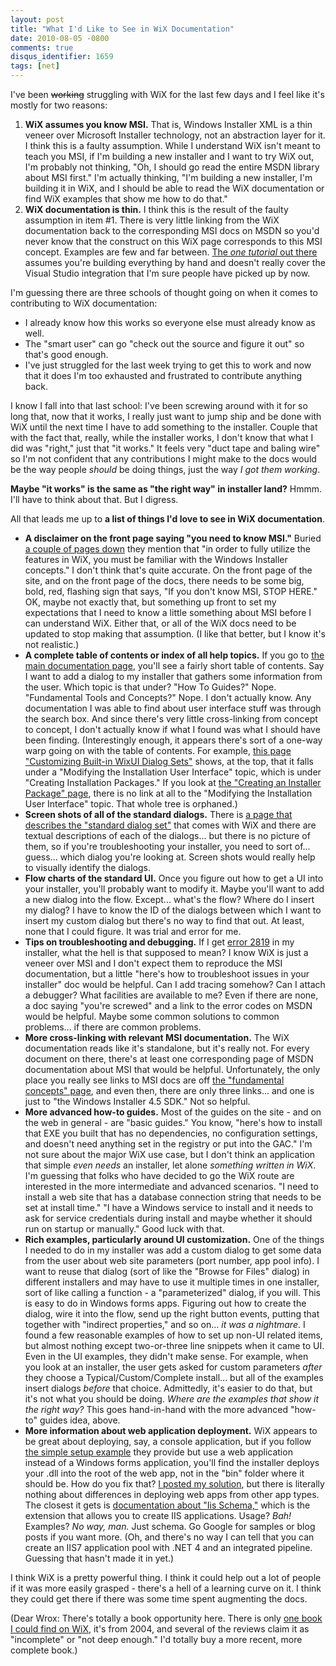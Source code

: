 ```yaml
---
layout: post
title: "What I'd Like to See in WiX Documentation"
date: 2010-08-05 -0800
comments: true
disqus_identifier: 1659
tags: [net]
---
```

I've been ~~working~~ struggling with WiX for the last few days and I
feel like it's mostly for two reasons:

1.  **WiX assumes you know MSI.** That is, Windows Installer XML is a
    thin veneer over Microsoft Installer technology, not an abstraction
    layer for it. I think this is a faulty assumption. While I
    understand WiX isn't meant to teach you MSI, if I'm building a new
    installer and I want to try WiX out, I'm probably not thinking, "Oh,
    I should go read the entire MSDN library about MSI first." I'm
    actually thinking, "I'm building a new installer, I'm building it in
    WiX, and I should be able to read the WiX documentation or find WiX
    examples that show me how to do that."
2.  **WiX documentation is thin.** I think this is the result of the
    faulty assumption in item \#1. There is very little linking from the
    WiX documentation back to the corresponding MSI docs on MSDN so
    you'd never know that the construct on this WiX page corresponds to
    this MSI concept. Examples are few and far between. [The *one
    tutorial* out there](http://www.tramontana.co.hu/wix/) assumes
    you're building everything by hand and doesn't really cover the
    Visual Studio integration that I'm sure people have picked up by
    now.

I'm guessing there are three schools of thought going on when it comes
to contributing to WiX documentation:

-   I already know how this works so everyone else must already know as
    well.
-   The "smart user" can go "check out the source and figure it out" so
    that's good enough.
-   I've just struggled for the last week trying to get this to work and
    now that it does I'm too exhausted and frustrated to contribute
    anything back.

I know I fall into that last school: I've been screwing around with it
for so long that, now that it works, I really just want to jump ship and
be done with WiX until the next time I have to add something to the
installer. Couple that with the fact that, really, while the installer
works, I don't know that what I did was "right," just that "it works."
It feels very "duct tape and baling wire" so I'm not confident that any
contributions I might make to the docs would be the way people *should*
be doing things, just the way *I got them working*.

**Maybe "it works" is the same as "the right way" in installer land?**
Hmmm. I'll have to think about that. But I digress.

All that leads me up to **a list of things I'd love to see in WiX
documentation**.

-   **A disclaimer on the front page saying "you need to know MSI."**
    Buried [a couple of pages
    down](http://wix.sourceforge.net/manual-wix3/overview.htm) they
    mention that "in order to fully utilize the features in WiX, you
    must be familiar with the Windows Installer concepts." I don't think
    that's quite accurate. On the front page of the site, and on the
    front page of the docs, there needs to be some big, bold, red,
    flashing sign that says, "If you don't know MSI, STOP HERE." OK,
    maybe not exactly that, but something up front to set my
    expectations that I need to know a little something about MSI before
    I can understand WiX. Either that, or all of the WiX docs need to be
    updated to stop making that assumption. (I like that better, but I
    know it's not realistic.)
-   **A complete table of contents or index of all help topics.** If you
    go to [the main documentation
    page](http://wix.sourceforge.net/manual-wix3/main.htm), you'll see a
    fairly short table of contents. Say I want to add a dialog to my
    installer that gathers some information from the user. Which topic
    is that under? "How To Guides?" Nope. "Fundamental Tools and
    Concepts?" Nope. I don't actually know. Any documentation I was able
    to find about user interface stuff was through the search box. And
    since there's very little cross-linking from concept to concept, I
    don't actually know if what I found was what I should have been
    finding. (Interestingly enough, it appears there's sort of a one-way
    warp going on with the table of contents. For example, [this page
    "Customizing Built-in WixUI Dialog
    Sets"](http://wix.sourceforge.net/manual-wix3/WixUI_customizations.htm)
    shows, at the top, that it falls under a "Modifying the Installation
    User Interface" topic, which is under "Creating Installation
    Packages." If you look at [the "Creating an Installer Package"
    page](http://wix.sourceforge.net/manual-wix3/authoring_getting_started.htm),
    there is no link at all to the "Modifying the Installation User
    Interface" topic. That whole tree is orphaned.)
-   **Screen shots of all of the standard dialogs.** There is [a page
    that describes the "standard dialog
    set"](http://wix.sourceforge.net/manual-wix3/WixUI_dialogs.htm) that
    comes with WiX and there are textual descriptions of each of the
    dialogs... but there is no picture of them, so if you're
    troubleshooting your installer, you need to sort of... guess...
    which dialog you're looking at. Screen shots would really help to
    visually identify the dialogs.
-   **Flow charts of the standard UI.** Once you figure out how to get a
    UI into your installer, you'll probably want to modify it. Maybe
    you'll want to add a new dialog into the flow. Except... what's the
    flow? Where do I insert my dialog? I have to know the ID of the
    dialogs between which I want to insert my custom dialog but there's
    no way to find that out. At least, none that I could figure. It was
    trial and error for me.
-   **Tips on troubleshooting and debugging.** If I get [error
    2819](http://msdn.microsoft.com/en-us/library/aa372835.aspx) in my
    installer, what the hell is that supposed to mean? I know WiX is
    just a veneer over MSI and I don't expect them to reproduce the MSI
    documentation, but a little "here's how to troubleshoot issues in
    your installer" doc would be helpful. Can I add tracing somehow? Can
    I attach a debugger? What facilities are available to me? Even if
    there are none, a doc saying "you're screwed" and a link to the
    error codes on MSDN would be helpful. Maybe some common solutions to
    common problems... if there are common problems.
-   **More cross-linking with relevant MSI documentation.** The WiX
    documentation reads like it's standalone, but it's really not. For
    every document on there, there's at least one corresponding page of
    MSDN documentation about MSI that would be helpful. Unfortunately,
    the only place you really see links to MSI docs are off [the
    "fundamental concepts"
    page](http://wix.sourceforge.net/manual-wix3/msi_useful_links.htm),
    and even then, there are only three links... and one is just to "the
    Windows Installer 4.5 SDK." Not so helpful.
-   **More advanced how-to guides.** Most of the guides on the site -
    and on the web in general - are "basic guides." You know, "here's
    how to install that EXE you built that has no dependencies, no
    configuration settings, and doesn't need anything set in the
    registry or put into the GAC." I'm not sure about the major WiX use
    case, but I don't think an application that simple *even needs* an
    installer, let alone *something written in WiX*. I'm guessing that
    folks who have decided to go the WiX route are interested in the
    more intermediate and advanced scenarios. "I need to install a web
    site that has a database connection string that needs to be set at
    install time." "I have a Windows service to install and it needs to
    ask for service credentials during install and maybe whether it
    should run on startup or manually." Good luck with that.
-   **Rich examples, particularly around UI customization.** One of the
    things I needed to do in my installer was add a custom dialog to get
    some data from the user about web site parameters (port number, app
    pool info). I want to reuse that dialog (sort of like the "Browse
    for Files" dialog) in different installers and may have to use it
    multiple times in one installer, sort of like calling a function - a
    "parameterized" dialog, if you will. This is easy to do in Windows
    forms apps. Figuring out how to create the dialog, wire it into the
    flow, send up the right button events, putting that together with
    "indirect properties," and so on... *it was a nightmare*. I found a
    few reasonable examples of how to set up non-UI related items, but
    almost nothing except two-or-three line snippets when it came to UI.
    Even in the UI examples, they didn't make sense. For example, when
    you look at an installer, the user gets asked for custom parameters
    *after* they choose a Typical/Custom/Complete install... but all of
    the examples insert dialogs *before* that choice. Admittedly, it's
    easier to do that, but it's not what you should be doing. *Where are
    the examples that show it the right way?* This goes hand-in-hand
    with the more advanced "how-to" guides idea, above.
-   **More information about web application deployment.** WiX appears
    to be great about deploying, say, a console application, but if you
    follow [the simple setup
    example](http://wix.sourceforge.net/manual-wix3/authoring_first_votive_project.htm)
    they provide but use a web application instead of a Windows forms
    application, you'll find the installer deploys your .dll into the
    root of the web app, not in the "bin" folder where it should be. How
    do you fix that? [I posted my
    solution](/archive/2010/07/30/how-to-consume-msdeploy-staged-web-site-output-in-a.aspx),
    but there is literally nothing about differences in deploying web
    apps from other app types. The closest it gets is [documentation
    about "Iis
    Schema,"](http://wix.sourceforge.net/manual-wix3/iis_xsd_index.htm)
    which is the extension that allows you to create IIS applications.
    Usage? *Bah!* Examples? *No way, man.* Just schema. Go Google for
    samples or blog posts if you want more. (Oh, and there's no way I
    can tell that you can create an IIS7 application pool with .NET 4
    and an integrated pipeline. Guessing that hasn't made it in yet.)

I think WiX is a pretty powerful thing. I think it could help out a lot
of people if it was more easily grasped - there's a hell of a learning
curve on it. I think they could get there if there was some time spent
augmenting the docs.

(Dear Wrox: There's totally a book opportunity here. There is only [one
book I could find on
WiX](http://www.amazon.com/dp/1590592972?tag=mhsvortex), it's from 2004,
and several of the reviews claim it as "incomplete" or "not deep
enough." I'd totally buy a more recent, more complete book.)

